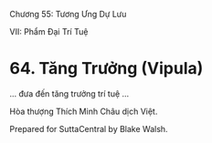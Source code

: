  

Chương 55: Tương Ưng Dự Lưu

VII: Phẩm Ðại Trí Tuệ

# 64\. Tăng Trưởng (Vipula)

… đưa đến tăng trưởng trí tuệ …

Hòa thượng Thích Minh Châu dịch Việt.

Prepared for SuttaCentral by Blake Walsh.